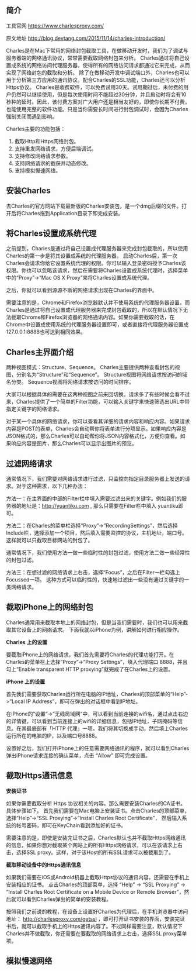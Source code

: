 简介
-----

工具官网 https://www.charlesproxy.com/

原文地址 http://blog.devtang.com/2015/11/14/charles-introduction/

Charles是在Mac下常用的网络封包截取工具，在做移动开发时，我们为了调试与服务器端的网络通讯协议，常常需要截取网络封包来分析。
Charles通过将自己设置成系统的网络访问代理服务器，使得所有的网络访问请求都通过它来完成，从而实现了网络封包的截取和分析。
除了在做移动开发中调试端口外，Charles也可以用于分析第三方应用的通讯协议。配合Charles的SSL功能，Charles还可以分析Https协议。
Charles是收费软件，可以免费试用30天。试用期过后，未付费的用户仍然可以继续使用，但是每次使用时间不能超过30分钟，并且启动时将会有10秒种的延时。因此，该付费方案对广大用户还是相当友好的，即使你长期不付费，也能使用完整的软件功能。只是当你需要长时间进行封包调试时，会因为Charles强制关闭而遇到影响。

Charles主要的功能包括：

1. 截取Http和Https网络封包。
2. 支持重发网络请求，方便后端调试。
3. 支持修改网络请求参数。
4. 支持网络请求的截获并动态修改。
5. 支持模拟慢速网络。

安装Charles
-----------

去Charles的官方网站下载最新版的Charles安装包，是一个dmg后缀的文件。打开后将Charles拖到Application目录下即完成安装。

将Charles设置成系统代理
-----------------------

之前提到，Charles是通过将自己设置成代理服务器来完成封包截取的，所以使用Charles的第一步是将其设置成系统的代理服务器。
启动Charles后，第一次Charles会请求你给它设置系统代理的权限。你可以输入登录密码授予Charles该权限。你也可以忽略该请求，然后在需要将Charles设置成系统代理时，选择菜单中的“Proxy”->“Mac OS X Proxy”来将Charles设置成系统代理。

之后，你就可以看到源源不断的网络请求出现在Charles的界面中。

需要注意的是，Chrome和Firefox浏览器默认并不使用系统的代理服务器设置，而Charles是通过将自己设置成代理服务器来完成封包截取的，所以在默认情况下无法截取Chrome和Firefox浏览器的网络通讯内容。如果你需要截取的话，在Chrome中设置成使用系统的代理服务器设置即可，或者直接将代理服务器设置成127.0.0.1:8888也可达到相同效果。

Charles主界面介绍
-----------------

两种视图模式：Structure、Sequence。
Charles主要提供两种查看封包的视图，分别名为“Structure”和“Sequence”。
Structure视图将网络请求按访问的域名分类。
Sequence视图将网络请求按访问的时间排序。

大家可以根据具体的需要在这两种视图之前来回切换。请求多了有些时候会看不过来，Charles提供了一个简单的Filter功能，可以输入关键字来快速筛选出URL中带指定关键字的网络请求。

对于某一个具体的网络请求，你可以查看其详细的请求内容和响应内容。如果请求内容是POST的表单，Charles会自动帮你将表单进行分项显示。如果响应内容是JSON格式的，那么Charles可以自动帮你将JSON内容格式化，方便你查看。如果响应内容是图片，那么Charles可以显示出图片的预览。


过滤网络请求
------------

通常情况下，我们需要对网络请求进行过滤，只监控向指定目录服务器上发送的请求。对于这种需求，以下几种办法：

方法一：在主界面的中部的Filter栏中填入需要过滤出来的关键字。例如我们的服务器的地址是：http://yuantiku.com , 那么只需要在Filter栏中填入
yuantiku即可。

方法二：在Charles的菜单栏选择“Proxy”->”RecordingSettings”，然后选择Include栏，选择添加一个项目，然后填入需要监控的协议，主机地址，端口号。这样就可以只截取目标网站的封包了。

通常情况下，我们使用方法一做一些临时性的封包过滤，使用方法二做一些经常性的封包过滤。

方法三：在想过滤的网络请求上右击，选择“Focus”，之后在Filter一栏勾选上Focussed一项。
这种方式可以临时性的，快速地过滤出一些没有通过关键字的一类网络请求。

截取iPhone上的网络封包
----------------------

Charles通常用来截取本地上的网络封包，但是当我们需要时，我们也可以用来截取其它设备上的网络请求。
下面我就以iPhone为例，讲解如何进行相应操作。

**Charles 上的设置**

要截取iPhone上的网络请求，我们首先需要将Charles的代理功能打开。在Charles的菜单栏上选择“Proxy”->”Proxy Settings”，填入代理端口 8888，并且勾上“Enable transparent HTTP proxying”就完成了在Charles上的设置。

**iPhone 上的设置**

首先我们需要获取Charles运行所在电脑的IP地址，Charles的顶部菜单的“Help”->”Local IP Address”，即可在弹出的对话框中看到IP地址。

在iPhone的“设置“->”无线局域网“中，可以看到当前连接的wifi名，通过点击右边的详情键，可以看到当前连接上的wifi的详细信息，包括IP地址，子网掩码等信息。在其最底部有「HTTP 代理」一项，我们将其切换成手动，然后填上Charles运行所在的电脑的IP，以及端口号8888。

设置好之后，我们打开iPhone上的任意需要网络通讯的程序，就可以看到Charles弹出iPhone请求连接的确认菜单，点击 “Allow” 即可完成设置。

截取Https通讯信息
-----------------

**安装证书**

如果你需要截取分析 Https 协议相关的内容。那么需要安装Charles的CA证书。具体步骤如下。
首先我们需要在Mac电脑上安装证书。点击Charles的顶部菜单，选择“Help”->“SSL Proxying”->“Install Charles Root Certificate”，
然后输入系统的帐号密码，即可在KeyChain看到添加好的证书。

需要注意的是，即使是安装完证书之后，Charles默认也并不截取Https网络通讯的信息，如果你想对截取某个网站上的所有Https网络请求，可以在该请求上右击，选择SSL proxy。这样，对于该Host的所有SSL请求可以被截取到了。

**截取移动设备中的Https通讯信息**

如果我们需要在iOS或Android机器上截取Https协议的通讯内容，还需要在手机上安装相应的证书。
点击Charles的顶部菜单，选择 “Help” -> “SSL Proxying” -> “Install Charles Root Certificate on a Mobile Device or Remote Browser”，然后就可以看到Charles弹出的简单的安装教程。

按照我们之前说的教程，在设备上设置好Charles为代理后，在手机浏览器中访问地址： http://charlesproxy.com/getssl ，即可打开证书安装的界面，安装完证书后，就可以截取手机上的Https通讯内容了。不过同样需要注意，默认情况下Charles并不做截取，你还需要在要截取的网络请求上右击，选择SSL proxy菜单项。

模拟慢速网络
------------




